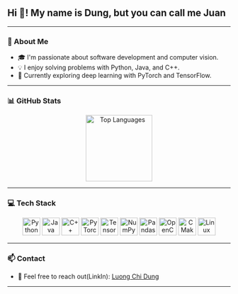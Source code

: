 <h2 align="left">Hi 👋! My name is Dung, but you can call me Juan</h2>

---

### 🌱 About Me

- 🎓 I'm passionate about software development and computer vision.  
- 💡 I enjoy solving problems with Python, Java, and C++.  
- 🧠 Currently exploring deep learning with PyTorch and TensorFlow.

---

### 📊 GitHub Stats

<div align="center">
  <img src="https://github-readme-stats.vercel.app/api/top-langs?username=luongjuan123&locale=en&hide_title=false&layout=compact&card_width=320&langs_count=5&theme=dracula&hide_border=false" height="150" alt="Top Languages" />
</div>

---

### 💻 Tech Stack

<div align="center">
  <img src="https://cdn.jsdelivr.net/gh/devicons/devicon/icons/python/python-original.svg" height="40" alt="Python" />
  <img src="https://cdn.jsdelivr.net/gh/devicons/devicon/icons/java/java-original.svg" height="40" alt="Java" />
  <img src="https://cdn.jsdelivr.net/gh/devicons/devicon/icons/cplusplus/cplusplus-original.svg" height="40" alt="C++" />
  <img src="https://cdn.jsdelivr.net/gh/devicons/devicon/icons/pytorch/pytorch-original.svg" height="40" alt="PyTorch" />
  <img src="https://cdn.jsdelivr.net/gh/devicons/devicon/icons/tensorflow/tensorflow-original.svg" height="40" alt="TensorFlow" />
  <img src="https://cdn.jsdelivr.net/gh/devicons/devicon/icons/numpy/numpy-original.svg" height="40" alt="NumPy" />
  <img src="https://cdn.jsdelivr.net/gh/devicons/devicon/icons/pandas/pandas-original.svg" height="40" alt="Pandas" />
  <img src="https://cdn.jsdelivr.net/gh/devicons/devicon/icons/opencv/opencv-original.svg" height="40" alt="OpenCV" />
  <img src="https://cdn.jsdelivr.net/gh/devicons/devicon/icons/cmake/cmake-original.svg" height="40" alt="CMake" />
  <img src="https://cdn.jsdelivr.net/gh/devicons/devicon/icons/linux/linux-original.svg" height="40" alt="Linux" />
</div>

---

### 📫 Contact

- 💌 Feel free to reach out(LinkIn): [Luong Chi Dung](https://www.linkedin.com/in/d%C5%A9ng-l%C6%B0%C6%A1ng-b85134202/)

---



